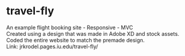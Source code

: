 # travel-fly
An example flight booking site - Responsive - MVC</br>
Created using a design that was made in Adobe XD and stock assets.</br>
Coded the entire website to match the premade design.</br>
Link: jrkrodel.pages.iu.edu/travel-fly/
